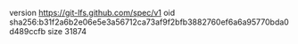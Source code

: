 version https://git-lfs.github.com/spec/v1
oid sha256:b31f2a6b2e06e5e3a56712ca73af9f2bfb3882760ef6a6a95770bda0d489ccfb
size 31874
